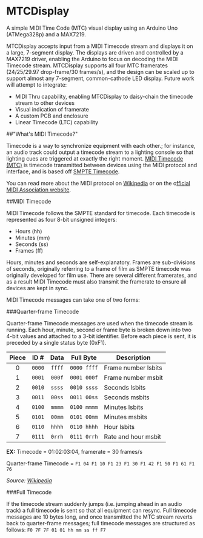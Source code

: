 # MTCDisplay
A simple MIDI Time Code (MTC) visual display using an Arduino Uno (ATMega328p) and a MAX7219.

MTCDisplay accepts input from a MIDI Timecode stream and displays it on a large, 7-segment display. The displays are driven and controlled by a MAX7219 driver, enabling the Arduino to focus on decoding the MIDI Timecode stream. MTCDisplay supports all four MTC framerates (24/25/29.97 drop-frame/30 frames/s), and the design can be scaled up to support almost any 7-segment, common-cathode LED display. Future work will attempt to integrate:

* MIDI Thru capability, enabling MTCDisplay to daisy-chain the timecode stream to other devices
* Visual indication of framerate
* A custom PCB and enclosure
* Linear Timecode (LTC) capability

##"What's MIDI Timecode?"

Timecode is a way to synchronize equipment with each other.; for instance, an audio track could output a timecode stream to a lighting console so that lighting cues are triggered at exactly the right moment. [MIDI Timecode (MTC)](https://en.wikipedia.org/wiki/MIDI_timecode) is timecode transmitted between devices using the MIDI protocol and interface, and is based off [SMPTE Timecode](https://en.wikipedia.org/wiki/SMPTE_timecode). 

You can read more about the MIDI protocol on [Wikipedia](https://en.wikipedia.org/wiki/MIDI) or on the o[fficial MIDI Association website](https://www.midi.org/). 

##MIDI Timecode

MIDI Timecode follows the SMPTE standard for timecode. Each timecode is represented as four 8-bit unsigned integers:
* Hours (hh)
* Minutes (mm)
* Seconds (ss)
* Frames (ff)

Hours, minutes and seconds are self-explanatory. Frames are sub-divisions of seconds, originally referring to a frame of film as SMPTE timecode was originally developed for film use. There are several different framerates, and as a result MIDI Timecode must also transmit the framerate to ensure all devices are kept in sync.

MIDI Timecode messages can take one of two forms:

###Quarter-frame Timecode

Quarter-frame Timecode messages are used when the timecode stream is running. Each hour, minute, second or frame byte is broken down into two 4-bit values and attached to a 3-bit identifier. Before each piece is sent, it is preceded by a single status byte (0xF1).

| Piece |  ID #  |  Data  |  Full Byte  | Description         |
|:-----:|:------:|:------:|:-----------:|---------------------|
| 0     | `0000` | `ffff` | `0000 ffff` | Frame number lsbits |
| 1     | `0001` | `000f` | `0001 000f` | Frame number msbit  |
| 2     | `0010` | `ssss` | `0010 ssss` | Seconds lsbits      |
| 3     | `0011` | `00ss` | `0011 00ss` | Seconds msbits      |
| 4     | `0100` | `mmmm` | `0100 mmmm` | Minutes lsbits      |
| 5     | `0101` | `00mm` | `0101 00mm` | Minutes msbits      |
| 6     | `0110` | `hhhh` | `0110 hhhh` | Hour lsbits         |
| 7     | `0111` | `0rrh` | `0111 0rrh` | Rate and hour msbit |

**EX:** Timecode = 01:02:03:04, framerate = 30 frames/s

Quarter-frame Timecode = `F1 04 F1 10 F1 23 F1 30 F1 42 F1 50 F1 61 F1 76`

*Source: [Wikipedia](https://en.wikipedia.org/wiki/MIDI_timecode)*

###Full Timecode

If the timecode stream suddenly jumps (i.e. jumping ahead in an audio track) a full timecode is sent so that all equipment can resync. Full timecode messages are 10 bytes long, and once transmitted the MTC stream reverts back to quarter-frame messages; full timecode messages are structured as follows:
	`F0 7F 7F 01 01 hh mm ss ff F7`

